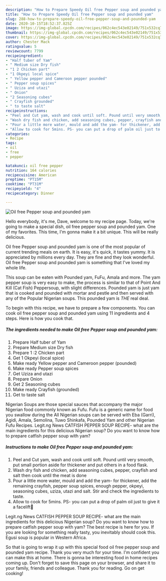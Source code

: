 ```yaml
---
description: "How to Prepare Speedy Oil free Pepper soup and pounded yam"
title: "How to Prepare Speedy Oil free Pepper soup and pounded yam"
slug: 288-how-to-prepare-speedy-oil-free-pepper-soup-and-pounded-yam
date: 2020-10-15T18:52:37.825Z
image: https://img-global.cpcdn.com/recipes/062c4ec543e02149/751x532cq70/oil-free-pepper-soup-and-pounded-yam-recipe-main-photo.jpg
thumbnail: https://img-global.cpcdn.com/recipes/062c4ec543e02149/751x532cq70/oil-free-pepper-soup-and-pounded-yam-recipe-main-photo.jpg
cover: https://img-global.cpcdn.com/recipes/062c4ec543e02149/751x532cq70/oil-free-pepper-soup-and-pounded-yam-recipe-main-photo.jpg
author: Chester Mack
ratingvalue: 5
reviewcount: 7799
recipeingredient:
- "Half tuber of Yam"
- " Medium size Dry fish"
- "1 2 Chicken part"
- "1 Okpeyi local spice"
- " Yellow pepper and Cameroon pepper pounded"
- " Pepper soup spices"
- " Uziza and utazi"
- " Onion"
- "2 Seasoning cubes"
- " Crayfish grounded"
- " to taste salt"
recipeinstructions:
- "Peel and Cut yam, wash and cook until soft. Pound until very smooth, put small portion aside for thickener and put others in a food flask."
- "Wash dry fish and chicken, add seasoning cubes, pepper, crayfish and salt then cook until the meat is done"
- "Pour a little more water, mould and add the yam- for thickener, add the remaining crayfish, pepper soup spices, enough pepper, okpeyi, seasoning cubes, uziza, utazi and salt. Stir and check the ingredients to taste."
- "Allow to cook for 5mins. PS- you can put a drop of palm oil just to give it a facelift🥰"
categories:
- Recipe
tags:
- oil
- free
- pepper

katakunci: oil free pepper 
nutrition: 164 calories
recipecuisine: American
preptime: "PT15M"
cooktime: "PT31M"
recipeyield: "4"
recipecategory: Dinner

---
```



![Oil free Pepper soup and pounded yam](https://img-global.cpcdn.com/recipes/062c4ec543e02149/751x532cq70/oil-free-pepper-soup-and-pounded-yam-recipe-main-photo.jpg)

Hello everybody, it's me, Dave, welcome to my recipe page. Today, we're going to make a special dish, oil free pepper soup and pounded yam. One of my favorites. This time, I'm gonna make it a bit unique. This will be really delicious.

Oil free Pepper soup and pounded yam is one of the most popular of current trending meals on earth. It is easy, it's quick, it tastes yummy. It is appreciated by millions every day. They are fine and they look wonderful. Oil free Pepper soup and pounded yam is something that I've loved my whole life.

This soup can be eaten with Pounded yam, FuFu, Amala and more. The yam pepper soup is very easy to make, the process is similar to that of Point And Kill (Cat Fish) Peppersoup, with slight differences. Pounded yam is just yam that is cooked and pounded with mortar and pestle and then served with any of the Popular Nigerian soups. This pounded yam is *THE* real deal.


To begin with this recipe, we have to prepare a few components. You can cook oil free pepper soup and pounded yam using 11 ingredients and 4 steps. Here is how you cook that.

<!--inarticleads1-->

##### The ingredients needed to make Oil free Pepper soup and pounded yam:

1. Prepare Half tuber of Yam
1. Prepare  Medium size Dry fish
1. Prepare 1 :2 Chicken part
1. Get 1 Okpeyi (local spice)
1. Make ready  Yellow pepper and Cameroon pepper (pounded)
1. Make ready  Pepper soup spices
1. Get  Uziza and utazi
1. Prepare  Onion
1. Get 2 Seasoning cubes
1. Make ready  Crayfish (grounded)
1. Get  to taste salt


Nigerian Soups are those special sauces that accompany the major Nigerian food commonly known as Fufu. Fufu is a generic name for food you swallow during the All Nigerian soups can be served with Eba (Garri), Agidi, Amala, Semolina, Tuwo Shinkafa, Pounded Yam and other Nigerian Fufu Recipes. Legit.ng News CATFISH PEPPER SOUP RECIPE- what are the main ingredients for this delicious Nigerian soup? Do you want to know how to prepare catfish pepper soup with yam? 

<!--inarticleads2-->

##### Instructions to make Oil free Pepper soup and pounded yam:

1. Peel and Cut yam, wash and cook until soft. Pound until very smooth, put small portion aside for thickener and put others in a food flask.
1. Wash dry fish and chicken, add seasoning cubes, pepper, crayfish and salt then cook until the meat is done
1. Pour a little more water, mould and add the yam- for thickener, add the remaining crayfish, pepper soup spices, enough pepper, okpeyi, seasoning cubes, uziza, utazi and salt. Stir and check the ingredients to taste.
1. Allow to cook for 5mins. PS- you can put a drop of palm oil just to give it a facelift🥰


Legit.ng News CATFISH PEPPER SOUP RECIPE- what are the main ingredients for this delicious Nigerian soup? Do you want to know how to prepare catfish pepper soup with yam? The best recipe is here for you. If you are looking for something really tasty, you inevitably should cook this. Egusi soup is popular in Western Africa. 

So that is going to wrap it up with this special food oil free pepper soup and pounded yam recipe. Thank you very much for your time. I'm confident you can make this at home. There is gonna be interesting food in home recipes coming up. Don't forget to save this page on your browser, and share it to your family, friends and colleague. Thank you for reading. Go on get cooking!

